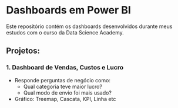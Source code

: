 # Dashboards em Power BI
Este repositório contém os dashboards desenvolvidos durante meus estudos com o curso da Data Science Academy.

## Projetos:
### 1. Dashboard de Vendas, Custos e Lucro
- Responde perguntas de negócio como:
  - Qual categoria teve maior lucro?
  - Qual modo de envio foi mais usado?
- Gráfico: Treemap, Cascata, KPI, Linha etc
